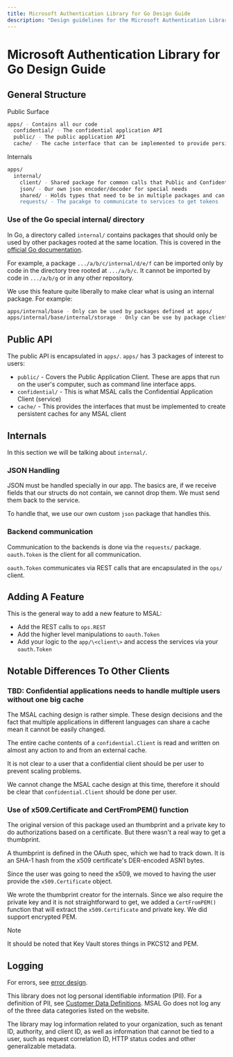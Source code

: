 ```yaml
---
title: Microsoft Authentication Library for Go Design Guide
description: "Design guidelines for the Microsoft Authentication Library for Go."
---
```


# Microsoft Authentication Library for Go Design Guide

## General Structure

Public Surface

```bash
apps/ - Contains all our code
  confidential/ - The confidential application API
  public/ - The public application API
  cache/ - The cache interface that can be implemented to provide persistence cache storage of credentials
```

Internals

```bash
apps/
  internal/
    client/ - Shared package for common calls that Public and Confidential apps share
    json/ - Our own json encoder/decoder for special needs
    shared/ - Holds types that need to be in multiple packages and can't be moved into a single one due to import cycles
    requests/ - The pacakge to communicate to services to get tokens
```

### Use of the Go special internal/ directory

In Go, a directory called `internal/` contains packages that should only be used by other packages rooted at the same location. This is covered in the [official Go documentation](https://golang.org/doc/go1.4#internalpackages).

For example, a package `.../a/b/c/internal/d/e/f` can be imported only by code in the directory tree rooted at `.../a/b/c`. It cannot be imported by code in `.../a/b/g` or in any other repository.

We use this feature quite liberally to make clear what is using an internal package.  For example:

```bash
apps/internal/base - Only can be used by packages defined at apps/
apps/internal/base/internal/storage - Only can be use by package client
```

## Public API

The public API is encapsulated in `apps/`.  `apps/` has 3 packages of interest to users:

- `public/` - Covers the Public Application Client. These are apps that run on the user's computer, such as command line interface apps. 
- `confidential/` - This is what MSAL calls the Confidential Application Client (service)
- `cache/` - This provides the interfaces that must be implemented to create persistent caches for any MSAL client

## Internals

In this section we will be talking about `internal/`.

### JSON Handling

JSON must be handled specially in our app. The basics are, if we receive fields that our structs do not contain, we cannot drop them.  We must send them back to the service.

To handle that, we use our own custom `json` package that handles this.

### Backend communication

Communication to the backends is done via the `requests/` package. `oauth.Token` is the client for all communication.

`oauth.Token` communicates via REST calls that are encapsulated in the `ops/` client.

## Adding A Feature

This is the general way to add a new feature to MSAL:

- Add the REST calls to `ops.REST`
- Add the higher level manipulations to `oauth.Token`
- Add your logic to the `app/\<client\>` and access the services via your `oauth.Token`

## Notable Differences To Other Clients

### TBD: Confidential applications needs to handle multiple users without one big cache

The MSAL caching design is rather simple. These design decisions and the fact that multiple applications in different languages can share a cache mean it cannot be easily changed.

The entire cache contents of a `confidential.Client` is read and written on almost any action to and from an external cache.

It is not clear to a user that a confidential client should be per user to prevent scaling problems.

We cannot change the MSAL cache design at this time, therefore it should be clear that `confidential.Client` should be done per user.

### Use of x509.Certificate and CertFromPEM() function

The original version of this package used an thumbprint and a private key to do authorizations
based on a certificate. But there wasn't a real way to get a thumbprint.

A thumbprint is defined in the OAuth spec, which we had to track down. It is an SHA-1 hash from the x509 certificate's DER-encoded ASN1 bytes.

Since the user was going to need the x509, we moved to having the user provide the `x509.Certificate` object.

We wrote the thumbprint creator for the internals. Since we also require the private key and it is not straightforward to get, we added a `CertFromPEM()` function that will extract the `x509.Certificate` and private key. We did support encrypted PEM.

>[!NOTE]
>It should be noted that Key Vault stores things in PKCS12 and PEM.

## Logging

For errors, see [error design](./error-design.md).

This library does not log personal identifiable information (PII). For a definition of PII, see [Customer Data Definitions](https://www.microsoft.com/trust-center/privacy/customer-data-definitions). MSAL Go does not log any of the three data categories listed on the website.

The library may log information related to your organization, such as tenant ID, authority, and client ID, as well as information that cannot be tied to a user, such as request correlation ID, HTTP status codes and other generalizable metadata.
